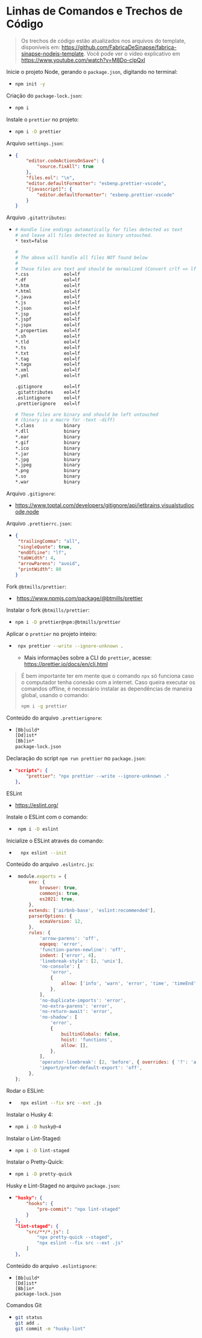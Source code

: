# Linhas de Comandos e Trechos de Código

> Os trechos de código estão atualizados nos arquivos do template, disponíveis em: https://github.com/FabricaDeSinapse/fabrica-sinapse-nodejs-template. Você pode ver o vídeo explicativo em https://www.youtube.com/watch?v=M8Do-clpQxI



Inicie o projeto Node, gerando o `package.json`, digitando no terminal:

- ```bash
  npm init -y
  ```



Criação do `package-lock.json`:

- ```bash
  npm i
  ```



Instale o `prettier` no projeto:

- ```bash
  npm i -D prettier
  ```



Arquivo `settings.json`:

- ```json
  {
      "editor.codeActionsOnSave": {
          "source.fixAll": true
      },
      "files.eol": "\n",
      "editor.defaultFormatter": "esbenp.prettier-vscode",
      "[javascript]": {
          "editor.defaultFormatter": "esbenp.prettier-vscode"
      }
  }
  ```



Arquivo `.gitattributes`:

- ```bash
  # Handle line endings automatically for files detected as text
  # and leave all files detected as binary untouched.
  * text=false
  
  #
  # The above will handle all files NOT found below
  #
  # These files are text and should be normalized (Convert crlf => lf)
  *.css             eol=lf
  *.df              eol=lf
  *.htm             eol=lf
  *.html            eol=lf
  *.java            eol=lf
  *.js              eol=lf
  *.json            eol=lf
  *.jsp             eol=lf
  *.jspf            eol=lf
  *.jspx            eol=lf
  *.properties      eol=lf
  *.sh              eol=lf
  *.tld             eol=lf
  *.ts              eol=lf
  *.txt             eol=lf
  *.tag             eol=lf
  *.tagx            eol=lf
  *.xml             eol=lf
  *.yml             eol=lf
  
  .gitignore        eol=lf
  .gitattributes    eol=lf
  .eslintignore     eol=lf
  .prettierignore   eol=lf
  
  # These files are binary and should be left untouched
  # (binary is a macro for -text -diff)
  *.class           binary
  *.dll             binary
  *.ear             binary
  *.gif             binary
  *.ico             binary
  *.jar             binary
  *.jpg             binary
  *.jpeg            binary
  *.png             binary
  *.so              binary
  *.war             binary
  ```



Arquivo `.gitignore`:

- https://www.toptal.com/developers/gitignore/api/jetbrains,visualstudiocode,node



Arquivo `.prettierrc.json`:

- ```json
  {
   "trailingComma": "all",
   "singleQuote": true,
   "endOfLine": "lf",
   "tabWidth": 4,
   "arrowParens": "avoid",
   "printWidth": 80
  }
  ```



Fork `@btmills/prettier`:

  - ​	https://www.npmjs.com/package/@btmills/prettier

Instalar o fork `@btmills/prettier`:

- ```bash
  npm i -D prettier@npm:@btmills/prettier
  ```



Aplicar o `prettier` no projeto inteiro:

- ```bash
   npx prettier --write --ignore-unknown .
   ```

   - Mais informações sobre a CLI do `prettier`, acesse: https://prettier.io/docs/en/cli.html



> É bem importante ter em mente que o comando `npx` só funciona caso o computador tenha conexão com a internet. Caso queira executar os comandos offline, é necessário instalar as dependências de maneira global, usando o comando:
> ```bash
> npm i -g prettier
> ```



Conteúdo do arquivo `.prettierignore`:

- ```bash
  [Bb]uild*
  [Dd]ist*
  [Bb]in*
  package-lock.json
  ```



Declaração do script `npm run prettier` no `package.json`:

- ```json
  "scripts": {
      "prettier": "npx prettier --write --ignore-unknown ."
  },
  ```




ESLint

- https://eslint.org/

Instale o ESLint com o comando:

-  ```bash
    npm i -D eslint
    ```

Inicialize o ESLint através do comando:

- ```bash
    npx eslint --init
    ```



Conteúdo do arquivo `.eslintrc.js`:

- ```js
   module.exports = {
       env: {
           browser: true,
           commonjs: true,
           es2021: true,
       },
       extends: ['airbnb-base', 'eslint:recommended'],
       parserOptions: {
           ecmaVersion: 12,
       },
       rules: {
           'arrow-parens': 'off',
           eqeqeq: 'error',
           'function-paren-newline': 'off',
           indent: ['error', 4],
           'linebreak-style': [2, 'unix'],
           'no-console': [
               'error',
               {
                   allow: ['info', 'warn', 'error', 'time', 'timeEnd'],
               },
           ],
           'no-duplicate-imports': 'error',
           'no-extra-parens': 'error',
           'no-return-await': 'error',
           'no-shadow': [
               'error',
               {
                   builtinGlobals: false,
                   hoist: 'functions',
                   allow: [],
               },
           ],
           'operator-linebreak': [2, 'before', { overrides: { '?': 'after' } }],
           'import/prefer-default-export': 'off',
       },
  };
  ```



Rodar o ESLint:

- ```bash
    npx eslint --fix src --ext .js
    ```



Instalar o Husky 4:

- ```bash
  npm i -D husky@~4
  ```



Instalar o Lint-Staged:

- ```bash
  npm i -D lint-staged
  ```



Instalar o Pretty-Quick:

- ```bash
  npm i -D pretty-quick
  ```



Husky e Lint-Staged no arquivo `package.json`:

- ```json
  "husky": {
      "hooks": {
          "pre-commit": "npx lint-staged"
      }
  },
  "lint-staged": {
      "src/**/*.js": [
          "npx pretty-quick --staged",
          "npx eslint --fix src --ext .js"
      ]
  },
  ```



Conteúdo do arquivo `.eslintignore`:

- ```
  [Bb]uild*
  [Dd]ist*
  [Bb]in*
  package-lock.json
  ```



Comandos Git

- ```bash
  git status
  git add .
  git commit -m "husky-lint"
  ```

